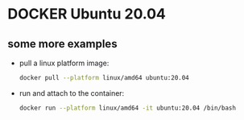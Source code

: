 # DOCKER Ubuntu 20.04

## some more examples

- pull a linux platform image:
  ```bash
  docker pull --platform linux/amd64 ubuntu:20.04
  ```
- run and attach to the container:
  ```bash
  docker run --platform linux/amd64 -it ubuntu:20.04 /bin/bash

  ```